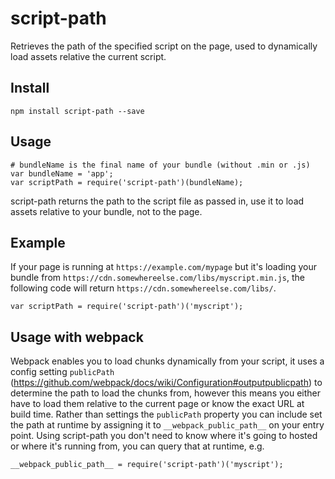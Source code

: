 # script-path
Retrieves the path of the specified script on the page, used to dynamically load assets relative the current script.

## Install
```
npm install script-path --save
```

## Usage
```
# bundleName is the final name of your bundle (without .min or .js)
var bundleName = 'app';
var scriptPath = require('script-path')(bundleName);
```

script-path returns the path to the script file as passed in, use it to load assets relative to your bundle, not to the
page. 

## Example
If your page is running at `https://example.com/mypage` but it's loading your bundle from 
`https://cdn.somewhereelse.com/libs/myscript.min.js`, the following code will return 
`https://cdn.somewhereelse.com/libs/`.

```
var scriptPath = require('script-path')('myscript');
```

## Usage with webpack
Webpack enables you to load chunks dynamically from your script, it uses a config setting `publicPath` 
(https://github.com/webpack/docs/wiki/Configuration#outputpublicpath) to determine the path to load the chunks from,
however this means you either have to load them relative to the current page or know the exact URL at build time.
Rather than settings the `publicPath` property you can include set the path at runtime by assigning it to 
`__webpack_public_path__` on your entry point. Using script-path you don't need to know where it's going to hosted
or where it's running from, you can query that at runtime, e.g.

```
__webpack_public_path__ = require('script-path')('myscript');
```
